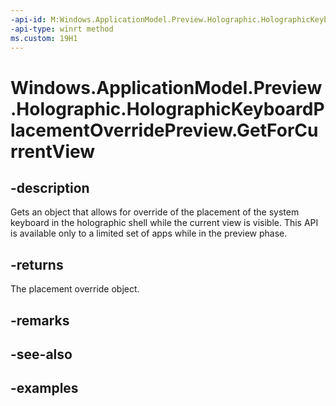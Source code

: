 ```yaml
---
-api-id: M:Windows.ApplicationModel.Preview.Holographic.HolographicKeyboardPlacementOverridePreview.GetForCurrentView
-api-type: winrt method
ms.custom: 19H1
---
```


<!-- Method syntax.
public HolographicKeyboardPlacementOverridePreview HolographicKeyboardPlacementOverridePreview.GetForCurrentView()
-->

# Windows.ApplicationModel.Preview.Holographic.HolographicKeyboardPlacementOverridePreview.GetForCurrentView

## -description
Gets an object that allows for override of the placement of the system keyboard in the holographic shell while the current view is visible. This API is available only to a limited set of apps while in the preview phase.

## -returns
The placement override object.

## -remarks

## -see-also

## -examples

